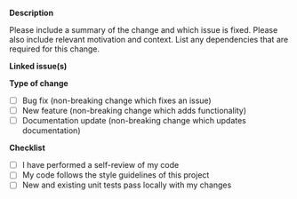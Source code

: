 **Description**

Please include a summary of the change and which issue is fixed. Please also include relevant motivation and context. List any dependencies that are required for this change.

**Linked issue(s)**

**Type of change**

<!-- Please delete options that are not relevant. -->

- [ ] Bug fix (non-breaking change which fixes an issue)
- [ ] New feature (non-breaking change which adds functionality)
- [ ] Documentation update (non-breaking change which updates documentation)

**Checklist**

- [ ] I have performed a self-review of my code
- [ ] My code follows the style guidelines of this project
- [ ] New and existing unit tests pass locally with my changes

